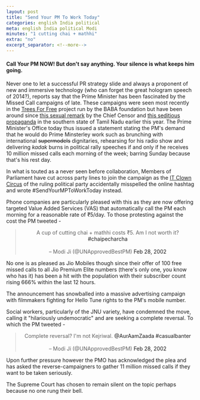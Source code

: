 ```yaml
---
layout: post
title: "Send Your PM To Work Today"
categories: english India political
meta: english India political Modi
minutes: "1 cutting chai + mathhi"
extra: "no"
excerpt_separator: <!--more-->
---
```

#### Call Your PM NOW! But don't say anything. Your silence is what keeps him going.

Never one to let a successful PR strategy slide and always a proponent of new and immersive technology (who can forget the great hologram speech of 2014?), reports say that the Prime Minister has been fascinated by the Missed Call campaigns of late. These campaigns were seen most recently in the <a href="http://isha.sadhguru.org/rally-for-rivers/participate-give-a-missed-call-your-vote-to-save-our-rivers/" title="Did I misinterpret their campaign?">Trees For Free</a> project run by the BABA foundation but have been around since <a href="http://www.huffingtonpost.in/2017/06/23/get-1-lac-votes-and-ill-clear-the-word-intercourse-in-jab-har_a_22584233/" title="He said the word. Potty mouth.">this sexual remark</a> by the Chief Censor and <a href="http://www.thehindu.com/news/national/tamil-nadu/%E2%80%98Missed-call%E2%80%99-campaign-makes-a-mark/article17290237.ece">this seditious propaganda</a> in the southern state of Tamil Nadu earlier this year. The Prime Minister's Office today thus issued a statement stating the PM's demand that he would do Prime Minsterley work such as brunching with international ~~supermodels~~ dignitaries, rehearsing for his radio show and delivering _kadak_ burns in political rally speeches if and only if he receives 10 million missed calls each morning of the week; barring Sunday because that's his rest day.

<!--more-->

In what is touted as a never seen before collaboration, Members of Parliament have cut across party lines to join the campaign as the <a href="http://www.bjpitcell.org/" title="Not related to Stephen King. But equally scary.">IT Clown Circus</a> of the ruling political party accidentally misspelled the online hashtag and wrote #SendYourMPToWorkToday instead.

Phone companies are particularly pleased with this as they are now offering targeted Value Added Services (VAS) that automatically call the PM each morning for a reasonable rate of ₹5/day. To those protesting against the cost the PM tweeted -

<center>
<blockquote class="twitter-tweet"> 
A cup of cutting chai + mathhi costs ₹5. Am I not worth it? <a>#chaipecharcha</a> <br>
<br>
&ndash; Modi Ji (@UNApprovedBestPM) <a>Feb 28, 2002</a>
</blockquote>
</center>

No one is as pleased as Jio Mobiles though since their offer of 100 free missed calls to all Jio Premium Elite numbers (there's only one, you know who has it) has been a hit with the population with their subscriber count rising 666% within the last 12 hours. 

The announcement has snowballed into a massive advertising campaign with filmmakers fighting for Hello Tune rights to the PM's mobile number. 

Social workers, particularly of the JNU variety, have condemned the move, calling it "hilariously undemocratic" and are seeking a complete reversal. To which the PM tweeted - 

<center>
<blockquote class="twitter-tweet"> 
Complete reversal? I'm not Kejriwal. <a>@AurAamZaada</a>  <a>#casualbanter</a> <br>
<br>
&ndash; Modi Ji (@UNApprovedBestPM) <a>Feb 28, 2002</a>
</blockquote>
</center>

Upon further pressure however the PMO has acknowledged the plea and has asked the reverse-campaigners to gather 11 million missed calls if they want to be taken seriously. 

The Supreme Court has chosen to remain silent on the topic perhaps because no one rung their bell.
